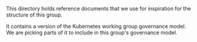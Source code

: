This directory holds reference documents that we use for inspiration for the structure of this group.

It contains a version of the Kubernetes working group governance model.
We are picking parts of it to include in this group's governance model.

